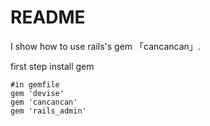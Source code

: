 # README

I show how to use rails's gem 「cancancan」.

first step install gem 

```
#in gemfile 
gem 'devise'
gem 'cancancan'
gem 'rails_admin'
```

